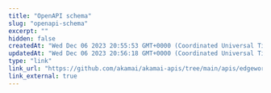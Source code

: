 ```yaml
---
title: "OpenAPI schema"
slug: "openapi-schema"
excerpt: ""
hidden: false
createdAt: "Wed Dec 06 2023 20:55:53 GMT+0000 (Coordinated Universal Time)"
updatedAt: "Wed Dec 06 2023 20:56:18 GMT+0000 (Coordinated Universal Time)"
type: "link"
link_url: "https://github.com/akamai/akamai-apis/tree/main/apis/edgeworkers/v1"
link_external: true
---
```

